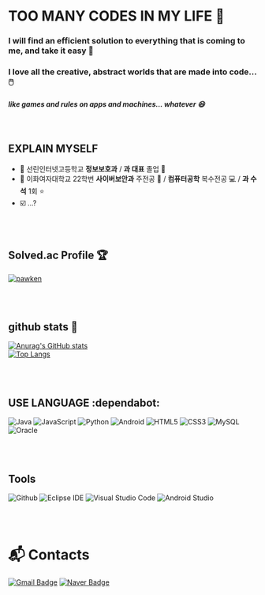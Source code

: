 # TOO MANY CODES IN MY LIFE 🎲
### I will find an efficient solution to everything that is coming to me, and take it easy 💪
### I love all the creative, abstract worlds that are made into code... 🖱️
##### like games and rules on apps and machines... whatever 😆

<br>

## EXPLAIN MYSELF
- 🎒 선린인터넷고등학교 **정보보호과** / **과 대표** 졸업 🥇
- 🐥 이화여자대학교 22학번 **사이버보안과** 주전공 🔐 / **컴퓨터공학** 복수전공 💻 / **과 수석** 1회 ⭐
- ☑️ ...?
<br>
<br>


## Solved.ac Profile 🏆

[![pawken](http://mazassumnida.wtf/api/v2/generate_badge?boj={handle})](https://solved.ac/{handle})

<br>
<br>


## github stats 👾
[![Anurag's GitHub stats](https://github-readme-stats.vercel.app/api?username=cabege)](https://github.com/cabege/github-readme-stats)
<br>
[![Top Langs](https://github-readme-stats.vercel.app/api/top-langs/?username=cabege)](https://github.com/cabege/github-readme-stats)

<br>
<br>

## USE LANGUAGE :dependabot:
![Java](https://img.shields.io/badge/Java-007396.svg?&style=for-the-badge&logo=Java&logoColor=white)
![JavaScript](https://img.shields.io/badge/JavaScript-F7DF1E.svg?&style=for-the-badge&logo=JavaScript&logoColor=white)
![Python](https://img.shields.io/badge/Python-3776AB.svg?&style=for-the-badge&logo=Python&logoColor=white)
![Android](https://img.shields.io/badge/Android-3DDC84.svg?&style=for-the-badge&logo=Android&logoColor=white)
![HTML5](https://img.shields.io/badge/HTML5-E34F26.svg?&style=for-the-badge&logo=HTML5&logoColor=white)
![CSS3](https://img.shields.io/badge/CSS3-1572B6.svg?&style=for-the-badge&logo=CSS3&logoColor=white)
![MySQL](https://img.shields.io/badge/MySQL-4479A1.svg?&style=for-the-badge&logo=MySQL&logoColor=white)
![Oracle](https://img.shields.io/badge/Oracle-F80000.svg?&style=for-the-badge&logo=Oracle&logoColor=white)


<br>
<br>


## Tools
![Github](https://img.shields.io/badge/Github-181717?style=for-the-badge&logo=github&logoColor=white)
![Eclipse IDE](https://img.shields.io/badge/Eclipse%20IDE-2C2255.svg?&style=for-the-badge&logo=Eclipse%20IDE&logoColor=white)
![Visual Studio Code](https://img.shields.io/badge/Visual%20Studio%20Code-007ACC.svg?&style=for-the-badge&logo=Visual%20Studio%20Code&logoColor=white)
![Android Studio](https://img.shields.io/badge/Android%20Studio-3DDC84.svg?&style=for-the-badge&logo=Android%20Studio&logoColor=white)

<br>
<br>

# :mailbox_with_mail: Contacts
[![Gmail Badge](https://img.shields.io/badge/Gmail-d14836?style=flat-square&logo=Gmail&logoColor=white&link=mailto:kimsh1691@gmail.com)](mailto:entrance1002@gmail.com)
[![Naver Badge](https://img.shields.io/badge/Naver-03C75A?style=flat-square&logo=Naver&logoColor=white&link=mailto:rlatngus1691@naver.com)](mailto:cracker0130@naver.com)



<!--
**cabege/cabege** is a ✨ _special_ ✨ repository because its `README.md` (this file) appears on your GitHub profile.

Here are some ideas to get you started:

- 🔭 I’m currently working on ...
- 🌱 I’m currently learning ...
- 👯 I’m looking to collaborate on ...
- 🤔 I’m looking for help with ...
- 💬 Ask me about ...
- 📫 How to reach me: ...
- 😄 Pronouns: ...
- ⚡ Fun fact: ...
-->
